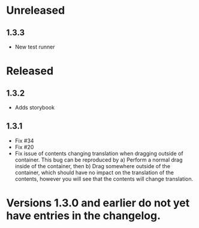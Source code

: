 # Unreleased

## 1.3.3
- New test runner

# Released

## 1.3.2
- Adds storybook

## 1.3.1
- Fix \#34
- Fix \#20
- Fix issue of contents changing translation when dragging outside of container.
This bug can be reproduced by a) Perform a normal drag inside of the container, then b) Drag somewhere outside of the container, which should have no impact on the translation of the contents, however you will see that the contents will change translation.

# Versions 1.3.0 and earlier do not yet have entries in the changelog.
